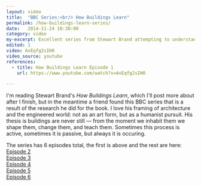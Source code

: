 ```yaml
---
layout: video
title:  "BBC Series:<br/> How Buildings Learn"
permalink: /how-buildings-learn-series/
date:   2014-11-24 10:30:00
category: video
my-excerpt: Excellent series from Stewart Brand attempting to understand buildings from a evolutionary standpoint.
edited: 1
video: AvEqfg2sIH0
video_source: youtube
references:
  - title: How Buildings Learn Episode 1
    url: https://www.youtube.com/watch?v=AvEqfg2sIH0
    
---
```


I'm reading Stewart Brand's _How Buildings Learn_, which I'll post more about after I finish, but in the meantime a friend found this BBC series that is a result of the research he did for the book. I love his framing of architecture and the engineered world: not as an art form, but as a humanist pursuit. His thesis is buildings are never still — from the moment we inhabit them we shape them, change them, and teach them. Sometimes this process is active, sometimes it is passive, but always it is occuring. 

The series has 6 episodes total, the first is above and the rest are here: <br/>
[Episode 2](https://www.youtube.com/watch?v=09pekAKuXjc) <br/>
 [Episode 3](https://www.youtube.com/watch?v=ZSaWdp833YM) <br/>
  [Episode 4](https://www.youtube.com/watch?v=GuKPknFLHno) <br/>
   [Episode 5](https://www.youtube.com/watch?v=j_dozoqw4To) <br/>
    [Episode 6](https://www.youtube.com/watch?v=HTSbtM12IZw)
